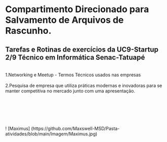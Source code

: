 # Compartimento Direcionado para Salvamento de Arquivos de Rascunho.
## Tarefas e Rotinas de exercícios da __UC9-Startup 2/9__ Técnico em Informática Senac-Tatuapé
<br>
1.Networking e Meetup - Termos Técnicos usados nas empresas
<br>
<br>
2.Pesquisa de empresa que utiliza práticas modernas e inovadoras para se manter competitiva no mercado junto com uma apresentação.

<br>
<br>
<br>
<br>
<br>
<br>
<br>
! [Maximus] (https://github.com/Maxswell-MSD/Pasta-atividades/blob/main/Imagem/Maximus.jpg)
